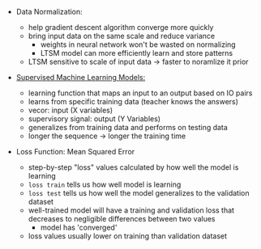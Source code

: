 

    
    
- Data Normalization: 
    - help gradient descent algorithm converge more quickly 
    - bring input data on the same scale and reduce variance 
        - weights in neural network won't be wasted on normalizing
        - LTSM model can more efficiently learn and store patterns 
    - LTSM sensitive to scale of input data -> faster to noramlize it prior 
    
    
- [Supervised Machine Learning Models:](https://en.wikipedia.org/wiki/Supervised_learning)
    - learning function that maps an input to an output based on IO pairs 
    - learns from specific training data (teacher knows the answers)
    - vecor: input (X variables)
    - supervisory signal: output (Y Variables)
    - generalizes from training data and performs on testing data
    - longer the sequence -> longer the training time 
    
    
- Loss Function: Mean Squared Error
    - step-by-step "loss" values calculated by how well the model is learning 
    - `loss train` tells us how well model is learning 
    - `loss test` tells us how well the model generalizes to the validation dataset
    -  well-trained model will have a training and validation loss that decreases to negligible differences between two values 
        - model has 'converged'
    - loss values usually lower on training than validation dataset 